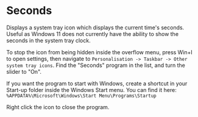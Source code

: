 # Seconds

Displays a system tray icon which displays the current time's seconds. Useful as Windows 11 does not currently have the ability to show the seconds in the system tray clock.

To stop the icon from being hidden inside the overflow menu, press Win+I to open settings, then navigate to `Personalisation -> Taskbar -> Other system tray icons`. Find the "Seconds" program in the list, and turn the slider to "On".

If you want the program to start with Windows, create a shortcut in your Start-up folder inside the Windows Start menu. You can find it here: `%APPDATA%\Microsoft\Windows\Start Menu\Programs\Startup`

Right click the icon to close the program.
